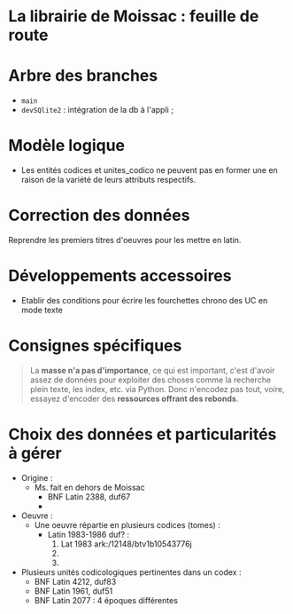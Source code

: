La librairie de Moissac : feuille de route
====

# Arbre des branches
- `main`
- `devSQlite2` : intégration de la db à l'appli ;

# Modèle logique
- Les entités codices et unites_codico ne peuvent pas en former une en raison de la variété de leurs attributs respectifs.

# Correction des données
Reprendre les premiers titres d'oeuvres pour les mettre en latin.

# Développements accessoires
- Etablir des conditions pour écrire les fourchettes chrono des UC en mode texte

# Consignes spécifiques 
> La **masse n'a pas d'importance**, ce qui est important, c'est d'avoir assez de données pour exploiter des choses
> comme la recherche plein texte, les index, etc. via Python.
> Donc n'encodez pas tout, voire, essayez d'encoder des **ressources offrant des rebonds**.

# Choix des données et particularités à gérer
- Origine :
    - Ms. fait en dehors de Moissac
        * BNF Latin 2388, duf67
        - 
- Oeuvre :
    - Une oeuvre répartie en plusieurs codices (tomes) :
        * Latin 1983-1986 duf? :
            1. Lat 1983 ark:/12148/btv1b10543776j
            2. 
            3. 
- Plusieurs unités codicologiques pertinentes dans un codex :
    * BNF Latin 4212, duf83
    * BNF Latin 1961, duf51
    * BNF Latin 2077 : 4 époques différentes

